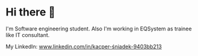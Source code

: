 # Hi there 👋

I'm Software engineering student. 
Also I'm working in EQSystem as trainee like IT consultant.

My LinkedIn: www.linkedin.com/in/kacper-śniadek-9403bb213
